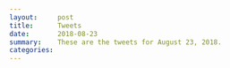 ```yaml
---
layout:     post
title:      Tweets
date:       2018-08-23
summary:    These are the tweets for August 23, 2018.
categories:
---
```


